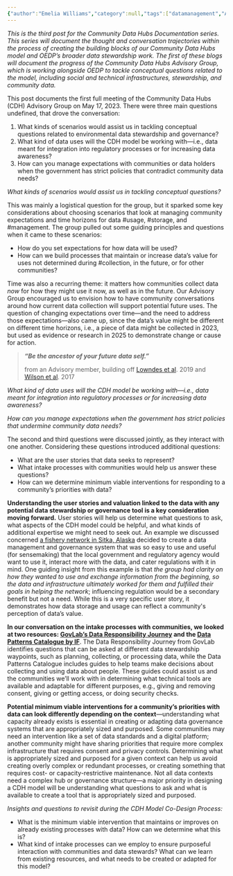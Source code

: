 ```yaml
---
{"author":"Emelia Williams","category":null,"tags":["datamanagement","Alaska","management","storage","usage","collection"],"dg-publish":true,"permalink":"/documentation-blogs/03-time-horizons-expectations-and-determining-minimum-viable-interventions/","dgPassFrontmatter":true}
---
```


_This is the third post for the Community Data Hubs Documentation series. This series will document the thought and conversation trajectories within the process of creating the building blocks of our Community Data Hubs model and OEDP’s broader data stewardship work. The first of these blogs will document the progress of the Community Data Hubs Advisory Group, which is working alongside OEDP to tackle conceptual questions related to the model, including social and technical infrastructures, stewardship, and community data._

This post documents the first full meeting of the Community Data Hubs (CDH) Advisory Group on May 17, 2023. There were three main questions undefined, that drove the conversation:

1. What kinds of scenarios would assist us in tackling conceptual questions related to environmental data stewardship and governance?
2. What kind of data uses will the CDH model be working with—i.e., data meant for integration into regulatory processes or for increasing data awareness? 
3. How can you manage expectations with communities or data holders when the government has strict policies that contradict community data needs? 


_What kinds of scenarios would assist us in tackling conceptual questions?_

This was mainly a logistical question for the group, but it sparked some key considerations about choosing scenarios that look at managing community expectations and time horizons for data #usage, #storage, and #management. The group pulled out some guiding principles and questions when it came to these scenarios: 

- How do you set expectations for how data will be used? 
- How can we build processes that maintain or increase data’s value for uses not determined during #collection, in the future, or for other communities? 

Time was also a recurring theme: it matters how communities collect data _now_ for how they might use it now, as well as in the future. Our Advisory Group encouraged us to envision how to have community conversations around how current data collection will support potential future uses. The question of changing expectations over time—and the need to address those expectations—also came up, since the data’s value might be different on different time horizons, i.e., a piece of data might be collected in 2023, but used as evidence or research in 2025 to demonstrate change or cause for action. 

> 
> _**“Be the ancestor of your future data self.”**_
> 
> from an Advisory member, building off [Lowndes et al](https://openscapes.github.io/supercharge-research/). 2019 and [Wilson et al](https://journals.plos.org/ploscompbiol/article?id=10.1371/journal.pcbi.1005510). 2017


_What kind of data uses will the CDH model be working with—i.e., data meant for integration into regulatory processes or for increasing data awareness?_ 

_How can you manage expectations when the government has strict policies that undermine community data needs?_ 

The second and third questions were discussed jointly, as they interact with one another. Considering these questions introduced additional questions: 

- What are the user stories that data seeks to represent? 
- What intake processes with communities would help us answer these questions? 
- How can we determine minimum viable interventions for responding to a community’s priorities with data? 

**Understanding the user stories and valuation linked to the data with any potential data stewardship or governance tool is a key consideration moving forward.** User stories will help us determine what questions to ask, what aspects of the CDH model could be helpful, and what kinds of additional expertise we might need to seek out. An example we discussed concerned [a fishery network in Sitka, Alaska](https://www.alfafish.org/bathymetry) decided to create a data management and governance system that was so easy to use and useful (for sensemaking) that the local government and regulatory agency would want to use it, interact more with the data, and cater regulations with it in mind. One guiding insight from this example is that _the group had clarity on how they wanted to use and exchange information from the beginning, so the data and infrastructure ultimately worked for them and fulfilled their goals in helping the network_; influencing regulation would be a secondary benefit but not a need. While this is a very specific user story, it demonstrates how data storage and usage can reflect a community's perception of data’s value. 

**In our conversation on the intake processes with communities, we looked at two resources: [GovLab’s Data Responsibility Journey](https://dataresponsibilityjourney.org/about) and the [Data Patterns Catalogue by IF](https://catalogue.projectsbyif.com/)**. The Data Responsibility Journey from GovLab identifies questions that can be asked at different data stewardship waypoints, such as planning, collecting, or processing data, while the Data Patterns Catalogue includes guides to help teams make decisions about collecting and using data about people. These guides could assist us and the communities we’ll work with in determining what technical tools are available and adaptable for different purposes, e.g., giving and removing consent, giving or getting access, or doing security checks.   

**Potential minimum viable interventions for a community’s priorities with data can look differently depending on the context**—understanding what capacity already exists is essential in creating or adapting data governance systems that are appropriately sized and purposed. Some communities may need an intervention like a set of data standards and a digital platform; another community might have sharing priorities that require more complex infrastructure that requires consent and privacy controls. Determining what is appropriately sized and purposed for a given context can help us avoid creating overly complex or redundant processes, or creating something that requires cost- or capacity-restrictive maintenance. Not all data contexts need a complex hub or governance structure—a major priority in designing a CDH model will be understanding what questions to ask and what is available to create a tool that is appropriately sized and purposed. 

_Insights and questions to revisit during the CDH Model Co-Design Process:_

- What is the minimum viable intervention that maintains or improves on already existing processes with data? How can we determine what this is?
- What kind of intake processes can we employ to ensure purposeful interaction with communities and data stewards? What can we learn from existing resources, and what needs to be created or adapted for this model?